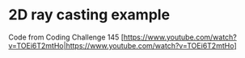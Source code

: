 # 2D ray casting example
Code from Coding Challenge 145
[https://www.youtube.com/watch?v=TOEi6T2mtHo|https://www.youtube.com/watch?v=TOEi6T2mtHo]
